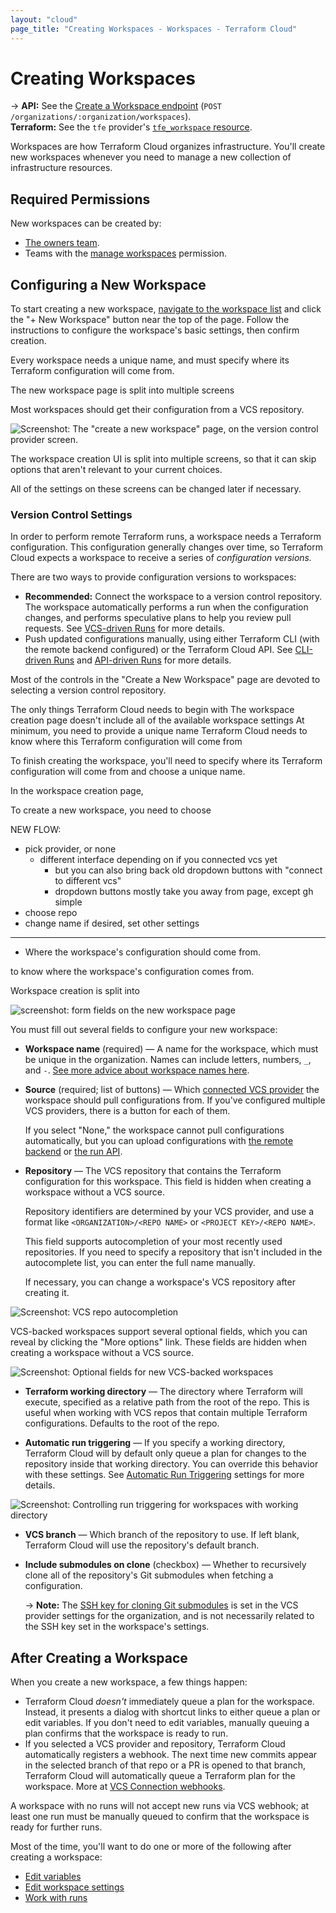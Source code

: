 ```yaml
---
layout: "cloud"
page_title: "Creating Workspaces - Workspaces - Terraform Cloud"
---
```


# Creating Workspaces

-> **API:** See the [Create a Workspace endpoint](../api/workspaces.html#create-a-workspace) (`POST /organizations/:organization/workspaces`). <br/>
**Terraform:** See the `tfe` provider's [`tfe_workspace` resource](/docs/providers/tfe/r/workspace.html).

Workspaces are how Terraform Cloud organizes infrastructure. You'll create new workspaces whenever you need to manage a new collection of infrastructure resources.

## Required Permissions

New workspaces can be created by:

- [The owners team](../users-teams-organizations/teams.html#the-owners-team).
- Teams with the [manage workspaces](../users-teams-organizations/permissions.html#manage-workspaces) permission.

## Configuring a New Workspace

To start creating a new workspace, [navigate to the workspace list](./index.html#listing-and-filtering-workspaces) and click the "+ New Workspace" button near the top of the page. Follow the instructions to configure the workspace's basic settings, then confirm creation.

Every workspace needs a unique name, and must specify where its Terraform configuration will come from.



The new workspace page is split into multiple screens

Most workspaces should get their configuration from a VCS repository.

![Screenshot: The "create a new workspace" page, on the version control provider screen.](./images/creating-vcs-provider.png)

The workspace creation UI is split into multiple screens, so that it can skip options that aren't relevant to your current choices.

All of the settings on these screens can be changed later if necessary.

### Version Control Settings

In order to perform remote Terraform runs, a workspace needs a Terraform configuration. This configuration generally changes over time, so Terraform Cloud expects a workspace to receive a series of _configuration versions._

There are two ways to provide configuration versions to workspaces:

- **Recommended:** Connect the workspace to a version control repository. The workspace automatically performs a run when the configuration changes, and performs speculative plans to help you review pull requests. See [VCS-driven Runs](../run/ui.html) for more details.
- Push updated configurations manually, using either Terraform CLI (with the remote backend configured) or the Terraform Cloud API. See [CLI-driven Runs](../run/cli.html) and [API-driven Runs](../run/api.html) for more details.

Most of the controls in the "Create a New Workspace" page are devoted to selecting a version control repository.








The only things Terraform Cloud needs to begin with
 The workspace creation page doesn't include all of the available workspace settings  At minimum, you need to provide a unique name Terraform Cloud needs to know where this Terraform configuration will come from

To finish creating the workspace, you'll need to specify where its Terraform configuration will come from and choose a unique name.

In the workspace creation page,

To create a new workspace, you need to choose




NEW FLOW:

- pick provider, or none
    - different interface depending on if you connected vcs yet
        - but you can also bring back old dropdown buttons with "connect to different vcs"
        - dropdown buttons mostly take you away from page, except gh simple
- choose repo
- change name if desired, set other settings

------



- Where the workspace's configuration should come from.

 to know where the workspace's configuration comes from.

Workspace creation is split into
















![screenshot: form fields on the new workspace page](./images/creating-fields.png)

You must fill out several fields to configure your new workspace:

- **Workspace name** (required) — A name for the workspace, which must be unique in the organization. Names can include letters, numbers, `_`, and `-`. [See more advice about workspace names here](./naming.html).
- **Source** (required; list of buttons) — Which [connected VCS provider](../vcs/index.html) the workspace should pull configurations from. If you've configured multiple VCS providers, there is a button for each of them.

  If you select "None," the workspace cannot pull configurations automatically, but you can upload configurations with [the remote backend](../run/cli.html) or [the run API](../run/api.html).

- **Repository** — The VCS repository that contains the Terraform configuration for this workspace. This field is hidden when creating a workspace without a VCS source.

  Repository identifiers are determined by your VCS provider, and use a format like `<ORGANIZATION>/<REPO NAME>` or `<PROJECT KEY>/<REPO NAME>`.

  This field supports autocompletion of your most recently used repositories. If you need to specify a repository that isn't included in the autocomplete list, you can enter the full name manually.

  If necessary, you can change a workspace's VCS repository after creating it.

![Screenshot: VCS repo autocompletion](./images/creating-vcs.png)

VCS-backed workspaces support several optional fields, which you can reveal by clicking the "More options" link. These fields are hidden when creating a workspace without a VCS source.

![Screenshot: Optional fields for new VCS-backed workspaces](./images/creating-options.png)

- **Terraform working directory** — The directory where Terraform will execute, specified as a relative path from the root of the repo. This is useful when working with VCS repos that contain multiple Terraform configurations. Defaults to the root of the repo.

- **Automatic run triggering** — If you specify a working directory, Terraform Cloud will by default only queue a plan for changes to the repository inside that working directory. You can override this behavior with these settings. See [Automatic Run Triggering](../workspaces/settings.html#automatic-run-triggering) settings for more details.

![Screenshot: Controlling run triggering for workspaces with working directory](./images/creating-options-filtering.png)

- **VCS branch** — Which branch of the repository to use. If left blank, Terraform Cloud will use the repository's default branch.
- **Include submodules on clone** (checkbox) — Whether to recursively clone all of the repository's Git submodules when fetching a configuration.

  -> **Note:** The [SSH key for cloning Git submodules](../vcs/index.html#ssh-keys) is set in the VCS provider settings for the organization, and is not necessarily related to the SSH key set in the workspace's settings.

## After Creating a Workspace

When you create a new workspace, a few things happen:

- Terraform Cloud _doesn't_ immediately queue a plan for the workspace. Instead, it presents a dialog with shortcut links to either queue a plan or edit variables. If you don't need to edit variables, manually queuing a plan confirms that the workspace is ready to run.
- If you selected a VCS provider and repository, Terraform Cloud automatically registers a webhook. The next time new commits appear in the selected branch of that repo or a PR is opened to that branch, Terraform Cloud will automatically queue a Terraform plan for the workspace. More at [VCS Connection webhooks](../vcs/index.html#webhooks).

A workspace with no runs will not accept new runs via VCS webhook; at least one run must be manually queued to confirm that the workspace is ready for further runs.

Most of the time, you'll want to do one or more of the following after creating a workspace:

- [Edit variables](./variables.html)
- [Edit workspace settings](./settings.html)
- [Work with runs](../run/index.html)
